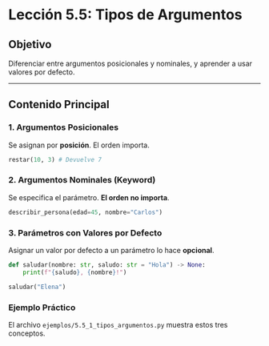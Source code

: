 # Lección 5.5: Tipos de Argumentos

## Objetivo

Diferenciar entre argumentos posicionales y nominales, y aprender a usar valores por defecto.

---

## Contenido Principal

### 1. Argumentos Posicionales

Se asignan por **posición**. El orden importa.

```python
restar(10, 3) # Devuelve 7
```

### 2. Argumentos Nominales (Keyword)

Se especifica el parámetro. **El orden no importa**.

```python
describir_persona(edad=45, nombre="Carlos")
```

### 3. Parámetros con Valores por Defecto

Asignar un valor por defecto a un parámetro lo hace **opcional**.

```python
def saludar(nombre: str, saludo: str = "Hola") -> None:
    print(f"{saludo}, {nombre}!")

saludar("Elena")
```

### Ejemplo Práctico

El archivo `ejemplos/5.5_1_tipos_argumentos.py` muestra estos tres conceptos.

